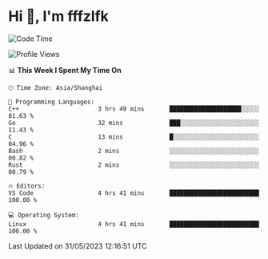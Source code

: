# Hi 👋, I'm fffzlfk

<!--START_SECTION:waka-->
![Code Time](http://img.shields.io/badge/Code%20Time-223%20hrs%2033%20mins-blue)

![Profile Views](http://img.shields.io/badge/Profile%20Views-0-blue)

📊 **This Week I Spent My Time On** 

```text
🕑︎ Time Zone: Asia/Shanghai

💬 Programming Languages: 
C++                      3 hrs 49 mins       ████████████████████░░░░░   81.63 % 
Go                       32 mins             ███░░░░░░░░░░░░░░░░░░░░░░   11.43 % 
C                        13 mins             █░░░░░░░░░░░░░░░░░░░░░░░░   04.96 % 
Bash                     2 mins              ░░░░░░░░░░░░░░░░░░░░░░░░░   00.82 % 
Rust                     2 mins              ░░░░░░░░░░░░░░░░░░░░░░░░░   00.79 % 

🔥 Editors: 
VS Code                  4 hrs 41 mins       █████████████████████████   100.00 % 

💻 Operating System: 
Linux                    4 hrs 41 mins       █████████████████████████   100.00 % 
```


 Last Updated on 31/05/2023 12:16:51 UTC
<!--END_SECTION:waka-->
